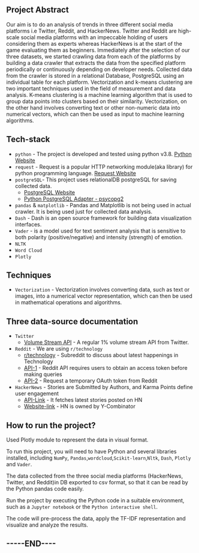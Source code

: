 ## Project Abstract

 Our aim is to do an analysis of trends in three different social media platforms i.e Twitter, Reddit, and HackerNews. Twitter and Reddit are high-scale social media platforms with an impeccable holding of users considering them as experts whereas HackerNews is at the start of the game evaluating them as beginners. Immediately after the selection of our three datasets, we started crawling data from each of the platforms by building a data crawler that extracts the data from the specified platform periodically or continuously depending on developer needs. Collected data from the crawler is stored in a relational Database, PostgreSQL using an individual table for each platform. Vectorization and k-means clustering are two important techniques used in the field of measurement and data analysis. K-means clustering is a machine learning algorithm that is used to group data points into clusters based on their similarity. Vectorization, on the other hand involves converting text or other non-numeric data into numerical vectors, which can then be used as input to machine learning algorithms.

## Tech-stack

* `python` - The project is developed and tested using python v3.8. [Python Website](https://www.python.org/)
* `request` - Request is a popular HTTP networking module(aka library) for python programming language. [Request Website](https://docs.python-requests.org/en/latest/#)
* `postgreSQL`- This project uses relationalDB postgreSQL for saving collected data. 
    * [PostgreSQL Website](https://www.postgresql.org/)
    * [Python PostgreSQL Adapter - psycopg2](https://www.psycopg.org/)
* `pandas` & `matplotlib` - Pandas and Matplotlib is not being used in actual crawler. It is being used just for collected data analysis.
* `Dash` - Dash is an open source framework for building data visualization interfaces.
* `Vader` - is a model used for text sentiment analysis that is sensitive to both polarity (positive/negative) and intensity (strength) of emotion.
* `NLTK`
* `Word Cloud`
* `Plotly`

## Techniques

 * `Vectorization` - Vectorization involves converting data, such as text or images, into a numerical vector representation, which can then be used in mathematical operations and algorithms.

## Three data-source documentation

* `Twitter`
  * [Volume Stream API](https://api.twitter.com/2/tweets/sample/stream) - A regular 1% volume stream API from Twitter.
* `Reddit` - We are using `r/technology` 
  * [r/technology](https://reddit.com/r/technology) - Subreddit to discuss about latest happenings in Technology
  * [API-1](https://www.reddit.com/api/v1/access_token) - Reddit API requires users to obtain an access token before making queries
  * [API-2](https://oauth.reddit.com/api/v1/me) - Request a temporary OAuth token from Reddit
* `HackerNews` - Stories are Submitted by Authors, and Karma Points define user engagement
  * [API-Link](https://hacker-news.firebaseio.com/v0/item/) - It fetches latest stories posted on HN
  * [Website-link](https://news.ycombinator.com/) - HN is owned by Y-Combinator

## How to run the project?
Used Plotly module to represent the data in visual format.

To run this project, you will need to have Python and several libraries installed, including `NumPy`, `Pandas`,`wordcloud`,`Scikit-learn`,`Nltk`, `Dash`, `Plotly` and `Vader`.

The data collected from the three social media platforms (HackerNews, Twitter, and Reddit)in DB exported to csv format, so that it can be read by the Python pandas code easily.

Run the project by executing the Python code in a suitable environment, such as a `Jupyter notebook` or the `Python interactive shell`.

The code will pre-process the data, apply the TF-IDF representation and visualize and analyze the results.


## -----END----



